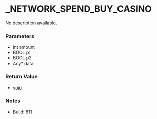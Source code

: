 # _NETWORK_SPEND_BUY_CASINO

No description available.

### Parameters
* int amount
* BOOL p1
* BOOL p2
* Any* data

### Return Value
* void

### Notes
* Build: 811

